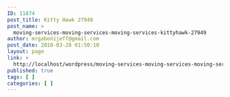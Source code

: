 ```yaml
---
ID: 11874
post_title: Kitty Hawk 27949
post_name: >
  moving-services-moving-services-moving-services-kittyhawk-27949
author: mrgabonijeff@gmail.com
post_date: 2018-03-28 01:50:10
layout: page
link: >
  http://localhost/wordpress/moving-services-moving-services-moving-services-kittyhawk-27949/
published: true
tags: [ ]
categories: [ ]
---
```

